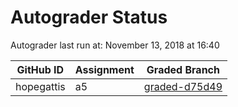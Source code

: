 # Autograder Status
Autograder last run at: November 13, 2018 at 16:40

| GitHub ID | Assignment | Graded Branch |
|-----------|------------|---------------|
| hopegattis | a5 | [graded-d75d49](https://github.com/Fall2018COMP401-001/a5-hopegattis/tree/graded-d75d49) | 

